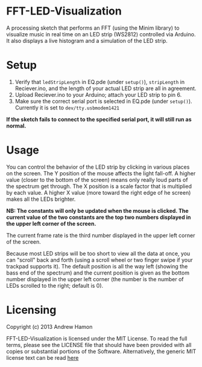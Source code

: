 FFT-LED-Visualization
=====================

A processing sketch that performs an FFT (using the Minim library) to visualize music in real time on an LED strip (WS2812) controlled via Arduino.
It also displays a live histogram and a simulation of the LED strip.

Setup
=====================

1. Verify that `ledStripLength` in EQ.pde (under `setup()`), `stripLength` in Reciever.ino, and the length of your actual LED strip are all in agreement.
2. Upload Reciever.ino to your Arduino; attach your LED strip to pin 6.
3. Make sure the correct serial port is selected in EQ.pde (under `setup()`). Currently it is set to `dev/tty.usbmodem1421`

**If the sketch fails to connect to the specified serial port, it will still run as normal.**

Usage
=====================

You can control the behavior of the LED strip by clicking in various places on the screen. The Y position of the mouse affects the light fall-off. A higher value (closer to the bottom of the screen) means only really loud parts of the spectrum get through. The X position is a scale factor that is multiplied by each value. A higher X value (more toward the right edge of he screen) makes all the LEDs brighter.

**NB: The constants will only be updated when the mouse is clicked. The current value of the two constants are the top two numbers displayed in the upper left corner of the screen.**

The current frame rate is the third number displayed in the upper left corner of the screen.

Because most LED strips will be too short to view all the data at once, you can "scroll" back and forth (using a scroll wheel or two finger swipe if your trackpad supports it). The default position is all the way left (showing the bass end of the spectrum) and the current position is given as the bottom number displayed in the upper left corner (the number is the number of LEDs scrolled to the right; default is 0).


# Licensing
Copyright (c) 2013 Andrew Hamon

FFT-LED-Visualization is licensed under the MIT License.  To read the full terms, please see the LICENSE file that should have been provided with all copies or substantial portions of the Software. Alternatively, the generic MIT license text can be read [here](http://opensource.org/licenses/MIT)